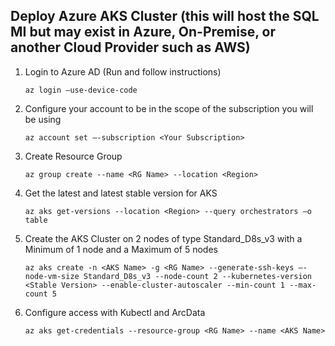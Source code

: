 ## Deploy Azure AKS Cluster (this will host the SQL MI but may exist in Azure, On-Premise, or another Cloud Provider such as AWS)

1.	Login to Azure AD (Run and follow instructions)

    
      ```text
    az login –use-device-code
    ```

2.	Configure your account to be in the scope of the subscription you will be using

    ```text
    az account set –-subscription <Your Subscription>
    ```

3. Create Resource Group

    ```text
	az group create --name <RG Name> --location <Region>
    ```

4.	Get the latest and latest stable version for AKS

    ```text 
    az aks get-versions --location <Region> --query orchestrators –o table
    ```
5.	Create the AKS Cluster on 2 nodes of type Standard_D8s_v3 with a Minimum of 1 node and a Maximum of 5 nodes
    ```text
    az aks create -n <AKS Name> -g <RG Name> --generate-ssh-keys –-node-vm-size Standard_D8s_v3 --node-count 2 --kubernetes-version <Stable Version> --enable-cluster-autoscaler --min-count 1 --max-count 5
    ```
6.	Configure access with Kubectl and ArcData

    ```text
    az aks get-credentials --resource-group <RG Name> --name <AKS Name>
    ```
